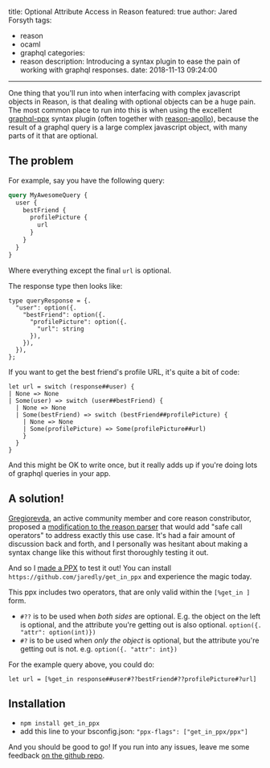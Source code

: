 title: Optional Attribute Access in Reason
featured: true
author: Jared Forsyth
tags:
  - reason
  - ocaml
  - graphql
categories:
  - reason
description: Introducing a syntax plugin to ease the pain of working with graphql responses.
date: 2018-11-13 09:24:00
---

One thing that you'll run into when interfacing with complex javascript objects in Reason, is that dealing with optional objects can be a huge pain. The most common place to run into this is when using the excellent [graphql-ppx](https://github.com/mhallin/graphql_ppx) syntax plugin (often together with [reason-apollo](https://github.com/apollographql/reason-apollo)), because the result of a graphql query is a large complex javascript object, with many parts of it that are optional.

<!-- more -->

## The problem

For example, say you have the following query:

```graphql
query MyAwesomeQuery {
  user {
    bestFriend {
      profilePicture {
        url
      }
    }
  }
}
```

Where everything except the final `url` is optional.

The response type then looks like:

```reason
type queryResponse = {.
  "user": option({.
    "bestFriend": option({.
      "profilePicture": option({.
        "url": string
      }),
    }),
  }),
};
```

If you want to get the best friend's profile URL, it's quite a bit of code:

```reason
let url = switch (response##user) {
| None => None
| Some(user) => switch (user##bestFriend) {
  | None => None
  | Some(bestFriend) => switch (bestFriend##profilePicture) {
    | None => None
    | Some(profilePicture) => Some(profilePicture##url)
    }
  }
}
```

And this might be OK to write once, but it really adds up if you're doing lots of graphql queries in your app.

## A solution!

[Gregiorevda](https://github.com/Gregoirevda), an active community member and core reason constributor, proposed a [modification to the reason parser](https://github.com/facebook/reason/pull/2142) that would add "safe call operators" to address exactly this use case. It's had a fair amount of discussion back and forth, and I personally was hesitant about making a syntax change like this without first thoroughly testing it out.

And so I [made a PPX](https://github.com/jaredly/get_in) to test it out! You can install `https://github.com/jaredly/get_in_ppx` and experience the magic today.

This ppx includes two operators, that are only valid within the `[%get_in ]` form.

- `#??` is to be used when *both sides* are optional. E.g. the object on the left is optional, and the attribute you're getting out is also optional. `option({. "attr": option(int)})`
- `#?` is to be used when *only the object* is optional, but the attribute you're getting out is not. e.g. `option({. "attr": int})`

For the example query above, you could do:

```reason
let url = [%get_in response##user#??bestFriend#??profilePicture#?url]
```

## Installation

- `npm install get_in_ppx`
- add this line to your bsconfig.json: `"ppx-flags": ["get_in_ppx/ppx"]`

And you should be good to go! If you run into any issues, leave me some feedback [on the github repo](https://github.com/jaredly/get_in/issues).